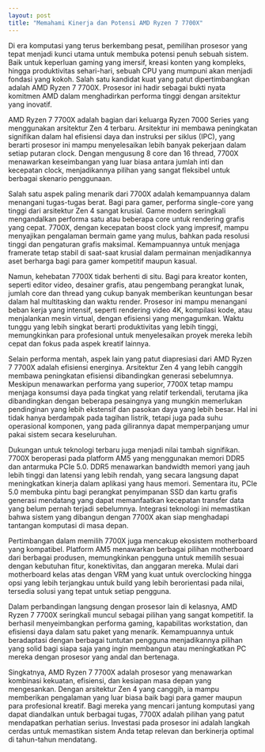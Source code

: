 ```yaml
---
layout: post
title: "Memahami Kinerja dan Potensi AMD Ryzen 7 7700X"
---
```


Di era komputasi yang terus berkembang pesat, pemilihan prosesor yang tepat menjadi kunci utama untuk membuka potensi penuh sebuah sistem. Baik untuk keperluan gaming yang imersif, kreasi konten yang kompleks, hingga produktivitas sehari-hari, sebuah CPU yang mumpuni akan menjadi fondasi yang kokoh. Salah satu kandidat kuat yang patut dipertimbangkan adalah AMD Ryzen 7 7700X. Prosesor ini hadir sebagai bukti nyata komitmen AMD dalam menghadirkan performa tinggi dengan arsitektur yang inovatif.

AMD Ryzen 7 7700X adalah bagian dari keluarga Ryzen 7000 Series yang menggunakan arsitektur Zen 4 terbaru. Arsitektur ini membawa peningkatan signifikan dalam hal efisiensi daya dan instruksi per siklus (IPC), yang berarti prosesor ini mampu menyelesaikan lebih banyak pekerjaan dalam setiap putaran clock. Dengan mengusung 8 core dan 16 thread, 7700X menawarkan keseimbangan yang luar biasa antara jumlah inti dan kecepatan clock, menjadikannya pilihan yang sangat fleksibel untuk berbagai skenario penggunaan.

Salah satu aspek paling menarik dari 7700X adalah kemampuannya dalam menangani tugas-tugas berat. Bagi para gamer, performa single-core yang tinggi dari arsitektur Zen 4 sangat krusial. Game modern seringkali mengandalkan performa satu atau beberapa core untuk rendering grafis yang cepat. 7700X, dengan kecepatan boost clock yang impresif, mampu menyajikan pengalaman bermain game yang mulus, bahkan pada resolusi tinggi dan pengaturan grafis maksimal. Kemampuannya untuk menjaga framerate tetap stabil di saat-saat krusial dalam permainan menjadikannya aset berharga bagi para gamer kompetitif maupun kasual.

Namun, kehebatan 7700X tidak berhenti di situ. Bagi para kreator konten, seperti editor video, desainer grafis, atau pengembang perangkat lunak, jumlah core dan thread yang cukup banyak memberikan keuntungan besar dalam hal multitasking dan waktu render. Prosesor ini mampu menangani beban kerja yang intensif, seperti rendering video 4K, kompilasi kode, atau menjalankan mesin virtual, dengan efisiensi yang mengagumkan. Waktu tunggu yang lebih singkat berarti produktivitas yang lebih tinggi, memungkinkan para profesional untuk menyelesaikan proyek mereka lebih cepat dan fokus pada aspek kreatif lainnya.

Selain performa mentah, aspek lain yang patut diapresiasi dari AMD Ryzen 7 7700X adalah efisiensi energinya. Arsitektur Zen 4 yang lebih canggih membawa peningkatan efisiensi dibandingkan generasi sebelumnya. Meskipun menawarkan performa yang superior, 7700X tetap mampu menjaga konsumsi daya pada tingkat yang relatif terkendali, terutama jika dibandingkan dengan beberapa pesaingnya yang mungkin memerlukan pendinginan yang lebih ekstensif dan pasokan daya yang lebih besar. Hal ini tidak hanya berdampak pada tagihan listrik, tetapi juga pada suhu operasional komponen, yang pada gilirannya dapat memperpanjang umur pakai sistem secara keseluruhan.

Dukungan untuk teknologi terbaru juga menjadi nilai tambah signifikan. 7700X beroperasi pada platform AM5 yang menggunakan memori DDR5 dan antarmuka PCIe 5.0. DDR5 menawarkan bandwidth memori yang jauh lebih tinggi dan latensi yang lebih rendah, yang secara langsung dapat meningkatkan kinerja dalam aplikasi yang haus memori. Sementara itu, PCIe 5.0 membuka pintu bagi perangkat penyimpanan SSD dan kartu grafis generasi mendatang yang dapat memanfaatkan kecepatan transfer data yang belum pernah terjadi sebelumnya. Integrasi teknologi ini memastikan bahwa sistem yang dibangun dengan 7700X akan siap menghadapi tantangan komputasi di masa depan.

Pertimbangan dalam memilih 7700X juga mencakup ekosistem motherboard yang kompatibel. Platform AM5 menawarkan berbagai pilihan motherboard dari berbagai produsen, memungkinkan pengguna untuk memilih sesuai dengan kebutuhan fitur, konektivitas, dan anggaran mereka. Mulai dari motherboard kelas atas dengan VRM yang kuat untuk overclocking hingga opsi yang lebih terjangkau untuk build yang lebih berorientasi pada nilai, tersedia solusi yang tepat untuk setiap pengguna.

Dalam perbandingan langsung dengan prosesor lain di kelasnya, AMD Ryzen 7 7700X seringkali muncul sebagai pilihan yang sangat kompetitif. Ia berhasil menyeimbangkan performa gaming, kapabilitas workstation, dan efisiensi daya dalam satu paket yang menarik. Kemampuannya untuk beradaptasi dengan berbagai tuntutan pengguna menjadikannya pilihan yang solid bagi siapa saja yang ingin membangun atau meningkatkan PC mereka dengan prosesor yang andal dan bertenaga.

Singkatnya, AMD Ryzen 7 7700X adalah prosesor yang menawarkan kombinasi kekuatan, efisiensi, dan kesiapan masa depan yang mengesankan. Dengan arsitektur Zen 4 yang canggih, ia mampu memberikan pengalaman yang luar biasa baik bagi para gamer maupun para profesional kreatif. Bagi mereka yang mencari jantung komputasi yang dapat diandalkan untuk berbagai tugas, 7700X adalah pilihan yang patut mendapatkan perhatian serius. Investasi pada prosesor ini adalah langkah cerdas untuk memastikan sistem Anda tetap relevan dan berkinerja optimal di tahun-tahun mendatang.

